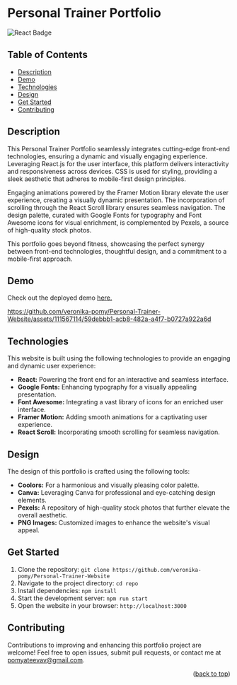 # Personal Trainer Portfolio

![React Badge](https://img.shields.io/badge/React-JS-%2361DAFB?style=for-the-badge&logo=React&logoColor=%2361DAFB)

## Table of Contents

- [Description](#description)
- [Demo](#demo)
- [Technologies](#technologies)
- [Design](#design)
- [Get Started](#get-started)
- [Contributing](#contributing)

## Description

This Personal Trainer Portfolio seamlessly integrates cutting-edge front-end technologies, ensuring a dynamic and visually engaging experience. Leveraging React.js for the user interface, this platform delivers interactivity and responsiveness across devices. CSS is used for styling, providing a sleek aesthetic that adheres to mobile-first design principles.

Engaging animations powered by the Framer Motion library elevate the user experience, creating a visually dynamic presentation. The incorporation of scrolling through the React Scroll library ensures seamless navigation. The design palette, curated with Google Fonts for typography and Font Awesome icons for visual enrichment, is complemented by Pexels, a source of high-quality stock photos.

This portfolio goes beyond fitness, showcasing the perfect synergy between front-end technologies, thoughtful design, and a commitment to a mobile-first approach.

## Demo

Check out the deployed demo [here.](https://veronika-pomy.github.io/Fitness)

https://github.com/veronika-pomy/Personal-Trainer-Website/assets/111567114/59debbb1-acb8-482a-a4f7-b0727a922a6d

## Technologies

This website is built using the following technologies to provide an engaging and dynamic user experience:

- **React:** Powering the front end for an interactive and seamless interface.
- **Google Fonts:** Enhancing typography for a visually appealing presentation.
- **Font Awesome:** Integrating a vast library of icons for an enriched user interface.
- **Framer Motion:** Adding smooth animations for a captivating user experience.
- **React Scroll:** Incorporating smooth scrolling for seamless navigation.

## Design

The design of this portfolio is crafted using the following tools:

- **Coolors:** For a harmonious and visually pleasing color palette.
- **Canva:** Leveraging Canva for professional and eye-catching design elements.
- **Pexels:** A repository of high-quality stock photos that further elevate the overall aesthetic.
- **PNG Images:** Customized images to enhance the website's visual appeal.

## Get Started

1. Clone the repository: `git clone https://github.com/veronika-pomy/Personal-Trainer-Website`
2. Navigate to the project directory: `cd repo`
3. Install dependencies: `npm install`
4. Start the development server: `npm run start`
5. Open the website in your browser: `http://localhost:3000`

## Contributing

Contributions to improving and enhancing this portfolio project are welcome! Feel free to open issues, submit pull requests, or contact me at pomyateevav@gmail.com.

<p align="right">(<a href="#personal-trainer-portfolio">back to top</a>)</p>
